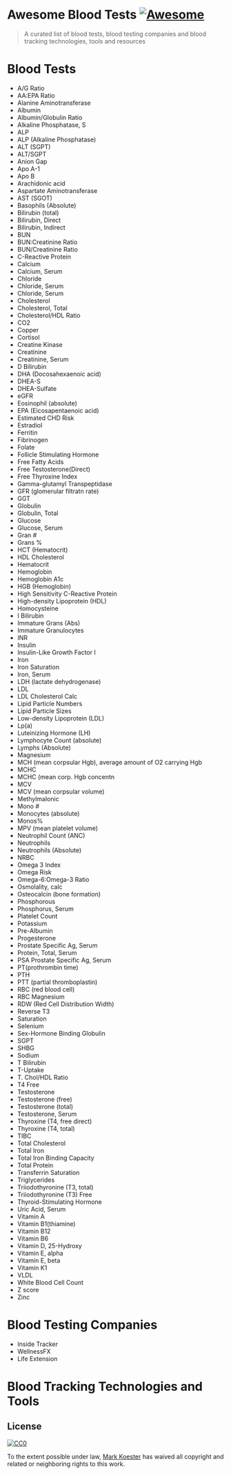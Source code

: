 # Awesome Blood Tests [![Awesome](https://awesome.re/badge.svg)](https://awesome.re)

> A curated list of blood tests, blood testing companies and blood tracking technologies, tools and resources

# Blood Tests

* A/G Ratio
* AA:EPA Ratio
* Alanine Aminotransferase
* Albumin
* Albumin/Globulin Ratio
* Alkaline Phosphatase, S
* ALP
* ALP (Alkaline Phosphatase)
* ALT (SGPT)
* ALT/SGPT
* Anion Gap
* Apo A-1
* Apo B
* Arachidonic acid
* Aspartate Aminotransferase
* AST (SGOT)
* Basophils (Absolute)
* Bilirubin (total)
* Bilirubin, Direct
* Bilirubin, Indirect
* BUN
* BUN:Creatinine Ratio
* BUN/Creatinine Ratio
* C-Reactive Protein
* Calcium
* Calcium, Serum
* Chloride
* Chloride, Serum
* Chloride, Serum
* Cholesterol
* Cholesterol, Total
* Cholesterol/HDL Ratio
* CO2
* Copper
* Cortisol
* Creatine Kinase
* Creatinine
* Creatinine, Serum
* D Bilirubin
* DHA (Docosahexaenoic acid)
* DHEA-S
* DHEA-Sulfate
* eGFR
* Eosinophil (absolute)
* EPA (Eicosapentaenoic acid)
* Estimated CHD Risk
* Estradiol
* Ferritin
* Fibrinogen
* Folate
* Follicle Stimulating Hormone
* Free Fatty Acids
* Free Testosterone(Direct)
* Free Thyroxine Index
* Gamma-glutamyl Transpeptidase
* GFR (glomerular filtratn rate)
* GGT
* Globulin
* Globulin, Total
* Glucose
* Glucose, Serum
* Gran #
* Grans %
* HCT (Hematocrit)
* HDL Cholesterol
* Hematocrit
* Hemoglobin
* Hemoglobin A1c
* HGB (Hemoglobin)
* High Sensitivity C-Reactive Protein
* High-density Lipoprotein (HDL)
* Homocysteine
* I Bilirubin
* Immature Grans (Abs)
* Immature Granulocytes
* INR
* Insulin
* Insulin-Like Growth Factor I
* Iron
* Iron Saturation
* Iron, Serum
* LDH (lactate dehydrogenase)
* LDL
* LDL Cholesterol Calc
* Lipid Particle Numbers
* Lipid Particle Sizes
* Low-density Lipoprotein (LDL)
* Lp(a)
* Luteinizing Hormone (LH)
* Lymphocyte Count (absolute)
* Lymphs (Absolute)
* Magnesium
* MCH (mean corpsular Hgb), average amount of O2 carrying Hgb
* MCHC
* MCHC (mean corp. Hgb concentn
* MCV
* MCV (mean corpsular volume)
* Methylmalonic
* Mono #
* Monocytes (absolute)
* Monos%
* MPV (mean platelet volume)
* Neutrophil Count (ANC)
* Neutrophils
* Neutrophils (Absolute)
* NRBC
* Omega 3 Index
* Omega Risk
* Omega-6:Omega-3 Ratio
* Osmolality, calc
* Osteocalcin (bone formation)
* Phosphorous
* Phosphorus, Serum
* Platelet Count
* Potassium
* Pre-Albumin
* Progesterone
* Prostate Specific Ag, Serum
* Protein, Total, Serum
* PSA Prostate Specific Ag, Serum
* PT(prothrombin time)
* PTH
* PTT (partial thromboplastin)
* RBC (red blood cell)
* RBC Magnesium
* RDW (Red Cell Distribution Width)
* Reverse T3
* Saturation
* Selenium
* Sex-Hormone Binding Globulin
* SGPT
* SHBG
* Sodium
* T Bilirubin
* T-Uptake
* T. Chol/HDL Ratio
* T4 Free
* Testosterone
* Testosterone (free)
* Testosterone (total)
* Testosterone, Serum
* Thyroxine (T4, free direct)
* Thyroxine (T4, total)
* TIBC
* Total Cholesterol
* Total Iron
* Total Iron Binding Capacity
* Total Protein
* Transferrin Saturation
* Triglycerides
* Triiodothyronine (T3, total)
* Triiodothyronine (T3) Free
* Thyroid-Stimulating Hormone
* Uric Acid, Serum
* Vitamin A
* Vitamin B1(thiamine)
* Vitamin B12
* Vitamin B6
* Vitamin D, 25-Hydroxy
* Vitamin E, alpha
* Vitamin E, beta
* Vitamin K1
* VLDL
* White Blood Cell Count
* Z score
* Zinc

# Blood Testing Companies

* Inside Tracker
* WellnessFX
* Life Extension

# Blood Tracking Technologies and Tools

## License

[![CC0](http://mirrors.creativecommons.org/presskit/buttons/88x31/svg/cc-zero.svg)](https://creativecommons.org/publicdomain/zero/1.0/)

To the extent possible under law, [Mark Koester](http://www.markwk.com) has waived all copyright and related or neighboring rights to this work.
